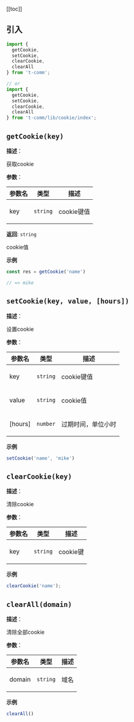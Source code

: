 [[toc]]

<h2>引入</h2>

```ts
import {
  getCookie,
  setCookie,
  clearCookie,
  clearAll
} from 't-comm';

// or
import {
  getCookie,
  setCookie,
  clearCookie,
  clearAll
} from 't-comm/lib/cookie/index';
```


## `getCookie(key)` 


**描述**：<p>获取cookie</p>

**参数**：


| 参数名 | 类型 | 描述 |
| --- | --- | --- |
| key | <code>string</code> | <p>cookie键值</p> |

**返回**: <code>string</code><br>

<p>cookie值</p>

**示例**

```typescript
const res = getCookie('name')

// => mike
```
<a name="setCookie"></a>

## `setCookie(key, value, [hours])` 


**描述**：<p>设置cookie</p>

**参数**：


| 参数名 | 类型 | 描述 |
| --- | --- | --- |
| key | <code>string</code> | <p>cookie键值</p> |
| value | <code>string</code> | <p>cookie值</p> |
| [hours] | <code>number</code> | <p>过期时间，单位小时</p> |



**示例**

```typescript
setCookie('name', 'mike')
```
<a name="clearCookie"></a>

## `clearCookie(key)` 


**描述**：<p>清除cookie</p>

**参数**：


| 参数名 | 类型 | 描述 |
| --- | --- | --- |
| key | <code>string</code> | <p>cookie键</p> |



**示例**

```typescript
clearCookie('name');
```
<a name="clearAll"></a>

## `clearAll(domain)` 


**描述**：<p>清除全部cookie</p>

**参数**：


| 参数名 | 类型 | 描述 |
| --- | --- | --- |
| domain | <code>string</code> | <p>域名</p> |



**示例**

```typescript
clearAll()
```
